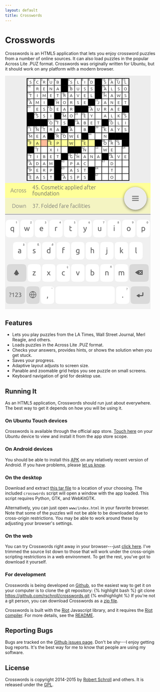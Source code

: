 ```yaml
---
layout: default
title: Crosswords
---
```

Crosswords
==========

Crosswords is an HTML5 application that lets you enjoy crossword puzzles
from a number of online sources.  It can also load puzzles in the
popular Across Lite .PUZ format.  Crosswords was originally written for
Ubuntu, but it should work on any platform with a modern browser.

[![Screenshot](assets/crosswords3.png "screenshot")](assets/crosswords3.png)

Features
--------
* Lets you play puzzles from the LA Times, Wall Street Journal, Merl Reagle, and others.
* Loads puzzles in the Across Lite .PUZ format.
* Checks your answers, provides hints, or shows the solution when you get stuck.
* Saves your progress.
* Adaptive layout adjusts to screen size.
* Panable and zoomable grid helps you see puzzle on small screens.
* Keyboard navigation of grid for desktop use.

Running It
----------
As an HTML5 application, Crosswords should run just about everywhere.
The best way to get it depends on how you will be using it.

### On Ubuntu Touch devices

Crosswords is available through the official app store.  [Touch
here](scope://com.canonical.scopes.clickstore?q=Crosswords) on your
Ubuntu device to view and install it from the app store scope.

### On Android devices

You should be able to install this
[APK](https://github.com/rschroll/crosswords/releases/download/0.3.1/crosswords.apk)
on any relatively recent version of Android.  If you have problems,
please [let us know](#reporting-bugs).

### On the desktop

Download and extract [this tar
file](https://github.com/rschroll/crosswords/releases/download/0.3.1/crosswords.tar.gz)
to a location of your choosing.  The included `crosswords` script will
open a window with the app loaded.  This script requires Python, GTK,
and WebKitGTK.

Alternatively, you can just open `www/index.html` in your favorite
browser.  Note that some of the puzzles will not be able to be
downloaded due to cross-origin restrictions.  You may be able to work
around these by adjusting your browser's settings.

### On the web

You can try Crosswords right away in your browser---just [click
here](www/).  I've trimmed the source list down to those that will work
under the cross-origin scripting restrictions in a web environment.  To
get the rest, you've got to download it yourself.

### For development

Crosswords is being developed on
[Github](https://github.com/rschroll/crosswords), so the easiest way to
get it on your computer is to clone the git repository:
{% highlight bash %}
git clone https://github.com/rschroll/crosswords.git
{% endhighlight %}
If you're not a git person, you can download Crosswords as a
[zip file](https://github.com/rschroll/crosswords/archive/master.zip).

Crosswords is built with the [Riot](https://muut.com/riotjs/) Javascript
library, and it requires the [Riot
compiler](https://muut.com/riotjs/compiler.html#pre-compilation).  For
more details, see the
[README](https://github.com/rschroll/crosswords/blob/master/README.md).

Reporting Bugs
--------------
Bugs are tracked on the [Github issues
page](https://github.com/rschroll/crosswords/issues).  Don't be shy---I
enjoy getting bug reports.  It's the best way for me to know that people
are using my software.

License
-------
Crosswords is copyright 2014-2015 by [Robert Schroll](http://rschroll.github.io/) and others.  It
is released under the [GPL](LICENSE.txt).
